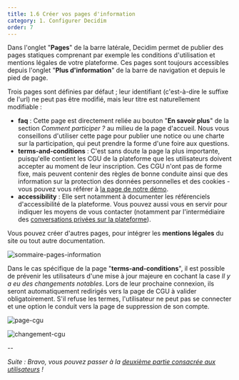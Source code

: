 ```yaml
---
title: 1.6 Créer vos pages d'information
category: 1. Configurer Decidim
order: 7
---
```

Dans l'onglet "**Pages**" de la barre latérale, Decidim permet de publier des pages statiques comprenant par exemple les conditions d'utilisation et mentions légales de votre plateforme. Ces pages sont toujours accessibles depuis l'onglet "**Plus d'information**" de la barre de navigation et depuis le pied de page.

Trois pages sont définies par défaut ; leur identifiant (c'est-à-dire le suffixe de l'url) ne peut pas être modifié, mais leur titre est naturellement modifiable :
* **faq** : Cette page est directement reliée au bouton "**En savoir plus**" de la section *Comment participer ?* au milieu de la page d'accueil. Nous vous conseillons d'utiliser cette page pour publier une notice ou une charte sur la participation, qui peut prendre la forme d'une foire aux questions.
* **terms-and-conditions** : C'est sans doute la page la plus importante, puisqu'elle contient les CGU de la plateforme que les utilisateurs doivent accepter au moment de leur inscription. Ces CGU n'ont pas de forme fixe, mais peuvent contenir des règles de bonne conduite ainsi que des information sur la protection des données personnelles et des cookies - vous pouvez vous référer à [la page de notre démo](https://demo.decidim.opensourcepolitics.eu/pages/terms-and-conditions).
* **accessibility** : Elle sert notamment à documenter les référenciels d'accessibilité de la plateforme. Vous pouvez aussi vous en servir pour indiquer les moyens de vous contacter (notamment par l'intermédiaire des [conversations privées sur la plateforme]({{site.baseurl}}/2-utilisateurs/6-convertations-privees/)).

Vous pouvez créer d'autres pages, pour intégrer les **mentions légales** du site ou tout autre documentation.

![sommaire-pages-information]({{site.baseurl}}/uploads/1-6-1-sommaire-pages.png)

Dans le cas spécifique de la page "**terms-and-conditions**", il est possible de prévenir les utilisateurs d'une mise à jour majeure en cochant la case *Il y a eu des changements notables*. Lors de leur prochaine connexion, ils seront automatiquement redirigés vers la page de CGU à valider obligatoirement. S'il refuse les termes, l'utilisateur ne peut pas se connecter et une option le conduit vers la page de suppression de son compte.

![page-cgu]({{site.baseurl}}/uploads/1-6-2-page-terms-and-conditions.png)

![changement-cgu]({{site.baseurl}}/uploads/1-6-3-changement-cgu.png)

--

*Suite : Bravo, vous pouvez passer à la [deuxième partie consacrée aux utilisateurs]({{site.baseurl}}/2-utilisateurs/0-index/) !*
